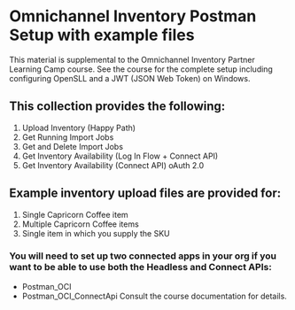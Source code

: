 # Omnichannel Inventory Postman Setup with example files

This material is supplemental to the Omnichannel Inventory Partner Learning Camp course. See the course for the complete setup including configuring OpenSLL and a JWT (JSON Web Token) on Windows.

## This collection provides the following:

1. Upload Inventory (Happy Path)
2. Get Running Import Jobs
3. Get and Delete Import Jobs
4. Get Inventory Availability (Log In Flow + Connect API)
5. Get Inventory Availability (Connect API) oAuth 2.0

## Example inventory upload files are provided for:

 1.  Single Capricorn Coffee item
 2.  Multiple Capricorn Coffee items
 3.  Single item in which you supply the SKU

### You will need to set up two connected apps in your org if you want to be able to use both the Headless and Connect APIs:
- Postman_OCI
- Postman_OCI_ConnectApi
Consult the course documentation for details.
